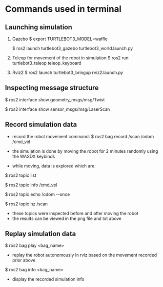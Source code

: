 # Commands used in terminal
## Launching simulation

1. Gazebo
   $ export TURTLEBOT3_MODEL=waffle

   $ ros2 launch turtlebot3_gazebo turtlebot3_world.launch.py

2. Teleop for movement of the robot in simulation
    $ ros2 run turtlebot3_teleop teleop_keyboard
   
3. Rviz2
    $ ros2 launch turtlebot3_bringup rviz2.launch.py

## Inspecting message structure
$ ros2 interface show geometry_msgs/msg/Twist

$ ros2 interface show sensor_msgs/msg/LaserScan

## Record simulation data
- record the robot movement command:
$ ros2 bag record /scan /odom /cmd_vel

- the simulation is done by moving the robot for 2 minutes randomly using the WASDX keybinds
- while moving, data is explored which are:

$ ros2 topic list

$ ros2 topic info /cmd_vel

$ ros2 topic echo /odom --once

$ ros2 topic hz /scan

- these topics were inspected before and after moving the robot
- the results can be viewed in the png file and txt above

## Replay simulation data
$ ros2 bag play <bag_name>
- replay the robot autonomously in rviz based on the movement recorded prior above

$ ros2 bag info <bag_name>
- display the recorded simulation info
